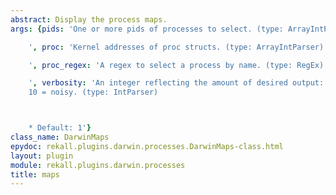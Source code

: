 ```yaml
---
abstract: Display the process maps.
args: {pids: 'One or more pids of processes to select. (type: ArrayIntParser)

    ', proc: 'Kernel addresses of proc structs. (type: ArrayIntParser)

    ', proc_regex: 'A regex to select a process by name. (type: RegEx)

    ', verbosity: 'An integer reflecting the amount of desired output: 0 = quiet,
    10 = noisy. (type: IntParser)



    * Default: 1'}
class_name: DarwinMaps
epydoc: rekall.plugins.darwin.processes.DarwinMaps-class.html
layout: plugin
module: rekall.plugins.darwin.processes
title: maps
---
```

